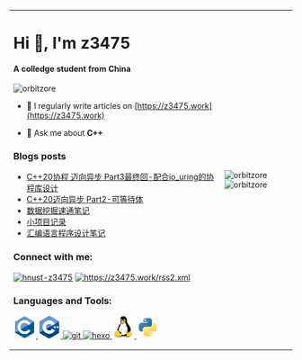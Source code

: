 <html>
<table style="margin-left: auto; margin-right: auto;">
<tr>
<td>
<h1> Hi 👋, I'm z3475 </h1>

<h4> A colledge student from China </h4>

<img src="https://komarev.com/ghpvc/?username=orbitzore&label=Profile%20views&color=0e75b6&style=flat" alt="orbitzore" />

- 📝 I regularly write articles on [https://z3475.work](https://z3475.work)

- 💬 Ask me about **C++**

<h3>  Blogs posts </h3>

<!-- BLOG-POST-LIST:START -->
- [C++20协程 迈向异步 Part3最终回-配合io_uring的协程库设计](http://z3475.work/rebirth/2022/12/29/C-20%E5%8D%8F%E7%A8%8B-%E8%BF%88%E5%90%91%E5%BC%82%E6%AD%A5-Part3-%E9%85%8D%E5%90%88io-uring%E7%9A%84%E5%8D%8F%E7%A8%8B%E5%BA%93%E8%AE%BE%E8%AE%A1/)
- [C++20迈向异步 Part2-可等待体](http://z3475.work/rebirth/2022/11/29/C20%E5%8D%8F%E7%A8%8BPart2%E5%8F%AF%E7%AD%89%E5%BE%85%E4%BD%93/)
- [数据挖掘速通笔记](http://z3475.work/rebirth/2022/11/20/%E6%95%B0%E6%8D%AE%E6%8C%96%E6%8E%98%E9%80%9F%E9%80%9A%E7%AC%94%E8%AE%B0/)
- [小项目记录](http://z3475.work/rebirth/2022/11/07/%E5%B0%8F%E9%A1%B9%E7%9B%AE%E8%AE%B0%E5%BD%95/)
- [汇编语言程序设计笔记](http://z3475.work/rebirth/2022/09/19/%E6%B1%87%E7%BC%96%E8%AF%AD%E8%A8%80%E7%A8%8B%E5%BA%8F%E8%AE%BE%E8%AE%A1%E7%AC%94%E8%AE%B0/)
<!-- BLOG-POST-LIST:END -->

<h3 align="left">Connect with me:</h3>
<p align="left">
<a href="https://codeforces.com/profile/hnust-z3475" target="blank"><img align="center" src="https://raw.githubusercontent.com/rahuldkjain/github-profile-readme-generator/master/src/images/icons/Social/codeforces.svg" alt="hnust-z3475" height="30" width="40" /></a>
<a href="/https://z3475.work/rss2.xml" target="blank"><img align="center" src="https://raw.githubusercontent.com/rahuldkjain/github-profile-readme-generator/master/src/images/icons/Social/rss.svg" alt="https://z3475.work/rss2.xml" height="30" width="40" /></a>
</p>

<h3 align="left">Languages and Tools:</h3>
<p align="left"> <a href="https://www.cprogramming.com/" target="_blank" rel="noreferrer"> <img src="https://raw.githubusercontent.com/devicons/devicon/master/icons/c/c-original.svg" alt="c" width="40" height="40"/> </a> <a href="https://www.w3schools.com/cpp/" target="_blank" rel="noreferrer"> <img src="https://raw.githubusercontent.com/devicons/devicon/master/icons/cplusplus/cplusplus-original.svg" alt="cplusplus" width="40" height="40"/> </a> <a href="https://git-scm.com/" target="_blank" rel="noreferrer"> <img src="https://www.vectorlogo.zone/logos/git-scm/git-scm-icon.svg" alt="git" width="40" height="40"/> </a> <a href="hexo.io/" target="_blank" rel="noreferrer"> <img src="https://www.vectorlogo.zone/logos/hexoio/hexoio-icon.svg" alt="hexo" width="40" height="40"/> </a> <a href="https://www.linux.org/" target="_blank" rel="noreferrer"> <img src="https://raw.githubusercontent.com/devicons/devicon/master/icons/linux/linux-original.svg" alt="linux" width="40" height="40"/> </a> <a href="https://www.python.org" target="_blank" rel="noreferrer"> <img src="https://raw.githubusercontent.com/devicons/devicon/master/icons/python/python-original.svg" alt="python" width="40" height="40"/> </a> </p>
</td>

<td>
<img  src="https://github-readme-stats.vercel.app/api?username=orbitzore&show_icons=true&locale=en" alt="orbitzore" />
<img  src="https://github-readme-streak-stats.herokuapp.com/?user=orbitzore&" alt="orbitzore" />
</td>

</tr>
</table>
</html>